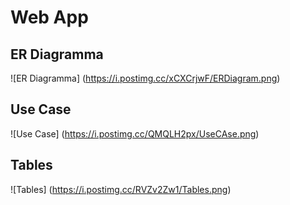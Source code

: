 # Web App
## ER Diagramma
![ER Diagramma] (https://i.postimg.cc/xCXCrjwF/ERDiagram.png)
## Use Case
![Use Case] (https://i.postimg.cc/QMQLH2px/UseCAse.png)
## Tables
![Tables] (https://i.postimg.cc/RVZv2Zw1/Tables.png)

